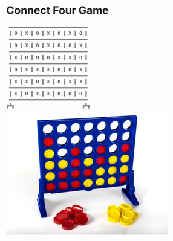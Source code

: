 # Connect Four Game

     ═════════════════════════════
     ║ O ║ X ║ O ║ X ║ O ║ X ║ O ║
     ═════════════════════════════
     ║ O ║ X ║ O ║ X ║ O ║ O ║ X ║
     ═════════════════════════════
     ║ X ║ O ║ O ║ O ║ X ║ X ║ O ║
     ═════════════════════════════
     ║ O ║ X ║ X ║ X ║ O ║ O ║ X ║
     ═════════════════════════════
     ║ X ║ X ║ O ║ X ║ O ║ X ║ X ║
     ═════════════════════════════
     ║ X ║ O ║ X ║ X ║ O ║ O ║ O ║
     ═════════════════════════════
    ╔╩╗                         ╔╩╗

![Connect-Four game board](./images/connect4_board.jpg)